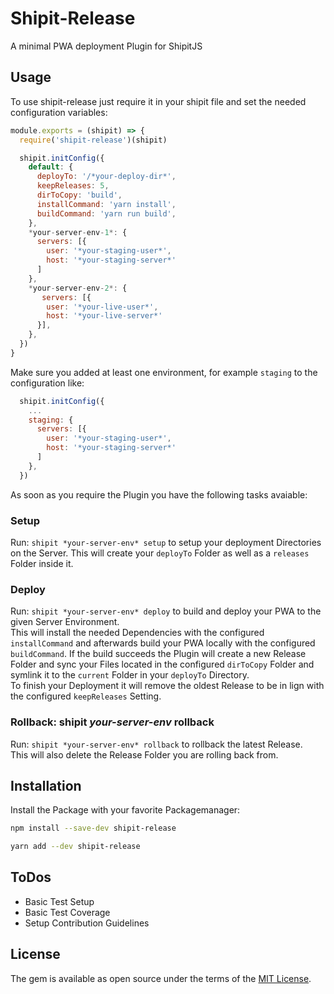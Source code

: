 # Shipit-Release 

A minimal PWA deployment Plugin for ShipitJS

## Usage

To use shipit-release just require it in your shipit file and set the needed configuration variables:

```javascript
module.exports = (shipit) => {
  require('shipit-release')(shipit)

  shipit.initConfig({
    default: {
      deployTo: '/*your-deploy-dir*',
      keepReleases: 5,
      dirToCopy: 'build',
      installCommand: 'yarn install',
      buildCommand: 'yarn run build',
    },
    *your-server-env-1*: {
      servers: [{
        user: '*your-staging-user*',
        host: '*your-staging-server*'
      ]
    },
    *your-server-env-2*: {
       servers: [{
        user: '*your-live-user*',
        host: '*your-live-server*'
      }],
    },
  })
}
```

Make sure you added at least one environment, for example ```staging``` to the configuration like:

```javascript
  shipit.initConfig({
    ...
    staging: {
      servers: [{
        user: '*your-staging-user*',
        host: '*your-staging-server*'
      ]
    },
  })
```

As soon as you require the Plugin you have the following tasks avaiable:

### Setup

Run: ```shipit *your-server-env* setup``` to setup your deployment Directories on the Server.
This will create your ```deployTo``` Folder as well as a ```releases``` Folder inside it.

### Deploy

Run: ```shipit *your-server-env* deploy``` to build and deploy your PWA to the given Server Environment.  
This will install the needed Dependencies with the configured ```installCommand``` and afterwards 
build your PWA locally with the configured ```buildCommand```.
If the build succeeds the Plugin will create a new Release Folder and sync your Files located in the 
configured ```dirToCopy``` Folder and symlink it to the ```current``` Folder in your ```deployTo``` Directory.  
To finish your Deployment it will remove the oldest Release to be in lign with the configured ```keepReleases``` Setting.

### Rollback: shipit *your-server-env* rollback

Run: ```shipit *your-server-env* rollback``` to rollback the latest Release.  
This will also delete the Release Folder you are rolling back from.

## Installation

Install the Package with your favorite Packagemanager:

```bash
npm install --save-dev shipit-release
```

```bash
yarn add --dev shipit-release
```

## ToDos

- Basic Test Setup
- Basic Test Coverage
- Setup Contribution Guidelines

## License

The gem is available as open source under the terms of the [MIT License](https://github.com/mortik/shipit-release/blob/master/LICENSE).

